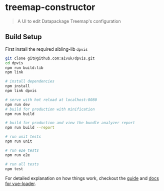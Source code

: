 # treemap-constructor

> A UI to edit Datapackage Treemap's configuration

## Build Setup

First install the required sibling-lib `dpvis`

```bash
git clone git@github.com:aivuk/dpvis.git
cd dpvis
npm run build:lib
npm link
```

``` bash
# install dependencies
npm install
npm link dpvis

# serve with hot reload at localhost:8080
npm run dev
# build for production with minification
npm run build

# build for production and view the bundle analyzer report
npm run build --report

# run unit tests
npm run unit

# run e2e tests
npm run e2e

# run all tests
npm test
```

For detailed explanation on how things work, checkout the [guide](http://vuejs-templates.github.io/webpack/) and [docs for vue-loader](http://vuejs.github.io/vue-loader).
